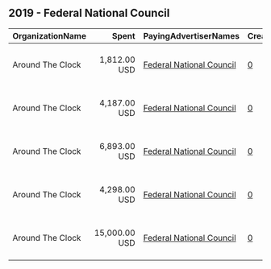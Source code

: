 ## 2019 - Federal National Council 
|OrganizationName|Spent|PayingAdvertiserNames|CreativeUrls|Impressions|Genders|AgeBrackets|CountryCodes|BillingAddresses|CandidateBallotInformation|
|:---|---:|:---|:---|---:|:---|:---|:---|:---|:---|
|Around The Clock|1,812.00 USD|[Federal National Council](2019/Federal_National_Council.md)|[0](https://www.snap.com/political-ads/asset/f058dd4aa9c18efbdbd47e975ec20bdb62a9ceb525c91debf3c27bd55bae4f17?mediaType=mp4)|484,969||18+|united arab emirates|"Business Central Tower A, Office 2304A, Dubai Media City,Dubai,501918,AE"||
|Around The Clock|4,187.00 USD|[Federal National Council](2019/Federal_National_Council.md)|[0](https://www.snap.com/political-ads/asset/9e88f41dd158ac5f1b0e41c727ae736ec30aa4da8804a5444d7e53cc78e0810f?mediaType=jpg)|1,183,287||18+|united arab emirates|"Business Central Tower A, Office 2304A, Dubai Media City,Dubai,501918,AE"||
|Around The Clock|6,893.00 USD|[Federal National Council](2019/Federal_National_Council.md)|[0](https://www.snap.com/political-ads/asset/f058dd4aa9c18efbdbd47e975ec20bdb62a9ceb525c91debf3c27bd55bae4f17?mediaType=mp4)|3,251,748||18+|united arab emirates|"Business Central Tower A, Office 2304A, Dubai Media City,Dubai,501918,AE"||
|Around The Clock|4,298.00 USD|[Federal National Council](2019/Federal_National_Council.md)|[0](https://www.snap.com/political-ads/asset/066d90f4b0176532ad2cd5989f7b8a8621df714f3cbdeb9a1b6db43f06cda25e?mediaType=png)|7,336,680||18+|united arab emirates|"Business Central Tower A, Office 2304A, Dubai Media City,Dubai,501918,AE"||
|Around The Clock|15,000.00 USD|[Federal National Council](2019/Federal_National_Council.md)|[0](https://www.snap.com/political-ads/asset/6f8b60f70e16634ac49fe33326ba2fb7e8a9ea1362cff663265099394c7eecf1?mediaType=mp4)|4,066,461||18+|united arab emirates|"Business Central Tower A, Office 2304A, Dubai Media City,Dubai,501918,AE"||
